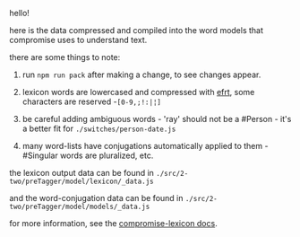 hello!

here is the data compressed and compiled into the word models that compromise uses to understand text.

there are some things to note:

1. run `npm run pack` after making a change, to see changes appear.

2. lexicon words are lowercased and compressed with [efrt](https://github.com/spencermountain/efrt), some characters are reserved -`[0-9,;!:|¦]`

3. be careful adding ambiguous words - 'ray' should not be a #Person - it's a better fit for `./switches/person-date.js`

4. many word-lists have conjugations automatically applied to them - #Singular words are pluralized, etc.


the lexicon output data can be found in `./src/2-two/preTagger/model/lexicon/_data.js`

and the word-conjugation data can be found in `./src/2-two/preTagger/model/models/_data.js`

for more information, see the [compromise-lexicon docs](https://observablehq.com/@spencermountain/compromise-lexicon).